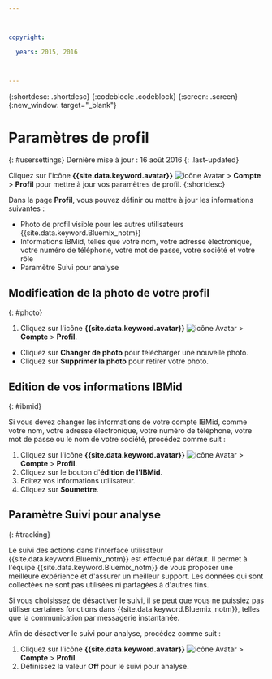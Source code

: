 ```yaml
---



copyright:

  years: 2015, 2016



---
```


{:shortdesc: .shortdesc}
{:codeblock: .codeblock}
{:screen: .screen}
{:new_window: target="_blank"}

# Paramètres de profil
{: #usersettings}
Dernière mise à jour : 16 août 2016
{: .last-updated}

Cliquez sur l'icône **{{site.data.keyword.avatar}}** ![icône Avatar](../icons/i-avatar-icon.svg) &gt; **Compte** &gt; **Profil** pour mettre à jour vos paramètres de profil.
{:shortdesc}

 Dans la page **Profil**, vous pouvez définir ou mettre à jour les informations suivantes :

 * Photo de profil visible pour les autres utilisateurs {{site.data.keyword.Bluemix_notm}}
 * Informations IBMid, telles que votre nom, votre adresse électronique, votre numéro de téléphone, votre mot de passe, votre société et votre rôle
 * Paramètre Suivi pour analyse

## Modification de la photo de votre profil
{: #photo}

1. Cliquez sur l'icône **{{site.data.keyword.avatar}}** ![icône Avatar](../icons/i-avatar-icon.svg) &gt; **Compte** &gt; **Profil**.

* Cliquez sur **Changer de photo** pour télécharger une nouvelle photo.
* Cliquez sur **Supprimer la photo** pour retirer votre photo.

## Edition de vos informations IBMid
{: #ibmid}

Si vous devez changer les informations de votre compte IBMid, comme votre nom, votre adresse électronique, votre numéro de téléphone, votre mot
de passe ou le nom de votre société, procédez comme suit :

1. Cliquez sur l'icône **{{site.data.keyword.avatar}}** ![icône Avatar](../icons/i-avatar-icon.svg) &gt; **Compte** &gt; **Profil**.
2. Cliquez sur le bouton d'**édition de l'IBMid**.
3. Editez vos informations utilisateur.
4. Cliquez sur **Soumettre**.

## Paramètre Suivi pour analyse
{: #tracking}

Le suivi des actions dans l'interface utilisateur {{site.data.keyword.Bluemix_notm}} est effectué par défaut. Il permet à l'équipe
{{site.data.keyword.Bluemix_notm}} de vous proposer une meilleure expérience et d'assurer un meilleur support. Les données qui sont collectées ne sont pas utilisées ni partagées à d'autres fins.

Si vous choisissez de désactiver le suivi, il se peut que vous ne puissiez pas utiliser certaines fonctions
dans {{site.data.keyword.Bluemix_notm}}, telles que la communication par messagerie instantanée.

Afin de désactiver le suivi pour analyse, procédez comme suit :

1. Cliquez sur l'icône **{{site.data.keyword.avatar}}** ![icône Avatar](../icons/i-avatar-icon.svg) &gt; **Compte** &gt; **Profil**.
2. Définissez la valeur **Off** pour le suivi pour analyse.
